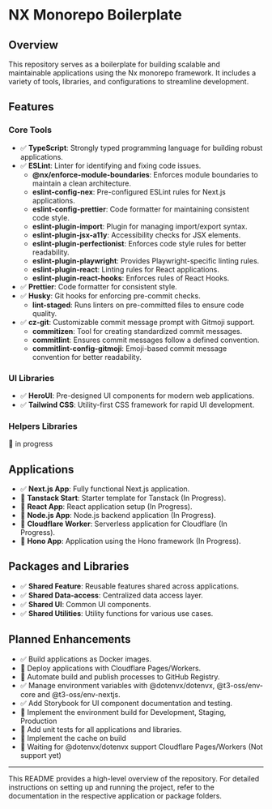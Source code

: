 # NX Monorepo Boilerplate

## Overview

This repository serves as a boilerplate for building scalable and maintainable applications using the Nx monorepo framework. It includes a variety of tools, libraries, and configurations to streamline development.

## Features

### Core Tools

- ✅ **TypeScript**: Strongly typed programming language for building robust applications.
- ✅ **ESLint**: Linter for identifying and fixing code issues.
  - **@nx/enforce-module-boundaries**: Enforces module boundaries to maintain a clean architecture.
  - **eslint-config-nex**: Pre-configured ESLint rules for Next.js applications.
  - **eslint-config-prettier**: Code formatter for maintaining consistent code style.
  - **eslint-plugin-import**: Plugin for managing import/export syntax.
  - **eslint-plugin-jsx-a11y**: Accessibility checks for JSX elements.
  - **eslint-plugin-perfectionist**: Enforces code style rules for better readability.
  - **eslint-plugin-playwright**: Provides Playwright-specific linting rules.
  - **eslint-plugin-react**: Linting rules for React applications.
  - **eslint-plugin-react-hooks**: Enforces rules of React Hooks.
- ✅ **Prettier**: Code formatter for consistent style.
- ✅ **Husky**: Git hooks for enforcing pre-commit checks.
  - **lint-staged**: Runs linters on pre-committed files to ensure code quality.
- ✅ **cz-git**: Customizable commit message prompt with Gitmoji support.
  - **commitizen**: Tool for creating standardized commit messages.
  - **commitlint**: Ensures commit messages follow a defined convention.
  - **commitlint-config-gitmoji**: Emoji-based commit message convention for better readability.

### UI Libraries

- ✅ **HeroUI**: Pre-designed UI components for modern web applications.
- ✅ **Tailwind CSS**: Utility-first CSS framework for rapid UI development.

### Helpers Libraries

🚧 in progress

## Applications

- ✅ **Next.js App**: Fully functional Next.js application.
- 🚧 **Tanstack Start**: Starter template for Tanstack (In Progress).
- 🚧 **React App**: React application setup (In Progress).
- 🚧 **Node.js App**: Node.js backend application (In Progress).
- 🚧 **Cloudflare Worker**: Serverless application for Cloudflare (In Progress).
- 🚧 **Hono App**: Application using the Hono framework (In Progress).

## Packages and Libraries

- ✅ **Shared Feature**: Reusable features shared across applications.
- ✅ **Shared Data-access**: Centralized data access layer.
- ✅ **Shared UI**: Common UI components.
- ✅ **Shared Utilities**: Utility functions for various use cases.

## Planned Enhancements

- ✅ Build applications as Docker images.
- 🚧 Deploy applications with Cloudflare Pages/Workers.
- 🚧 Automate build and publish processes to GitHub Registry.
- ✅ Manage environment variables with @dotenvx/dotenvx, @t3-oss/env-core and @t3-oss/env-nextjs.
- ✅ Add Storybook for UI component documentation and testing.
- 🚧 Implement the environment build for Development, Staging, Production
- 🚧 Add unit tests for all applications and libraries.
- 🚧 Implement the cache on build
- 🚧 Waiting for @dotenvx/dotenvx support Cloudflare Pages/Workers (Not support yet)

---

This README provides a high-level overview of the repository. For detailed instructions on setting up and running the project, refer to the documentation in the respective application or package folders.
